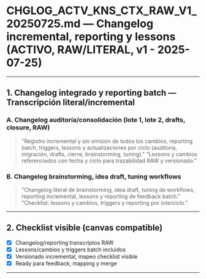 # CHGLOG_ACTV_KNS_CTX_RAW_V1_20250725.md — Changelog incremental, reporting y lessons (ACTIVO, RAW/LITERAL, v1 - 2025-07-25)

---

## 1. Changelog integrado y reporting batch — Transcripción literal/incremental

### A. Changelog auditoría/consolidación (lote 1, lote 2, drafts, closure, RAW)
> "Registro incremental y sin omisión de todos los cambios, reporting batch, triggers, lessons y actualizaciones por ciclo (auditoría, migración, drafts, cierre, brainstorming, tuning)."
> "Lessons y cambios referenciados con fecha y ciclo para trazabilidad RAW y versionado."

### B. Changelog brainstorming, idea draft, tuning workflows
> "Changelog literal de brainstorming, idea draft, tuning de workflows, reporting incremental, lessons y reporting de feedback batch."
> "Checklist: lessons y cambios, triggers y reporting por lote/ciclo."

---

## 2. Checklist visible (canvas compatible)
- [x] Changelog/reporting transcriptos RAW
- [x] Lessons/cambios y triggers batch incluidos
- [x] Versionado incremental, mapeo checklist visible
- [x] Ready para feedback, mapping y merge

---

